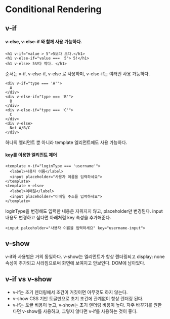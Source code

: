 # Conditional Rendering

## v-if
#### v-else, v-else-if 와 함께 사용 가능하다.

~~~
<h1 v-if="value > 5">5보다 크다.</h1>
<h1 v-else-if="value ===  5"> 5!</h1>
<h1 v-else> 5보다 작다. </h1>
~~~
 순서는 v-if, v-else-if, v-else 로 사용하며, v-else-if는 여러번 사용 가능하다.

~~~
<div v-if="type === 'A'">
  A
</div>
<div v-else-if="type === 'B'">
  B
</div>
<div v-else-if="type === 'C'">
  C
</div>
<div v-else>
  Not A/B/C
</div>
~~~

 하나의 엘리먼트 뿐 아니라 template 엘리먼트에도 사용 가능하다.

#### key를 이용한 엘리먼트 제어

~~~
<template v-if="loginType === 'username'">
  <label>사용자 이름</label>
  <input placeholder="사용자 이름을 입력하세요">
</template>
<template v-else>
  <label>이메일</label>
  <input placeholder="이메일 주소를 입력하세요">
</template>
~~~
loginType을 변경해도 입력한 내용은 지위지지 않고, placeholder만 변경된다.
input 내용도 변경하고 싶다면 아래처럼 key 속성을 추가해준다.  
~~~
<input palceholder="사용자 이름을 입력하세요" key="username-input">
~~~

## v-show
v-if와 사용법은 거의 동일하다. v-show는 엘리먼트가 항상 렌더링되고 display: none 속성이 추가되고 사라짐으로써 화면에 보여지고 안보인다. DOM에 남아있다.

## v-if vs v-show
- v-if는 초기 렌더링에서 조건이 거짓이면 아무것도 하지 않는다.
- v-show CSS 기반 토글만으로 초기 조건에 관계없이 항상 렌더링 된다.
- v-if는 토글 비용이 높고, v-show는 초기 렌더링 비용이 높다. 자주 바꾸기를 원한다면 v-show를 사용하고, 그렇지 않다면 v-if를 사용하는 것이 좋다.
